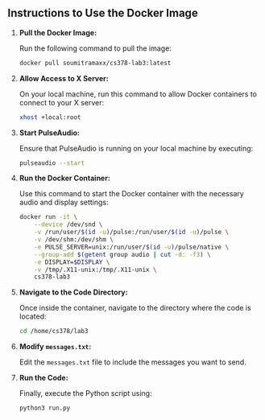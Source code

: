 ## Instructions to Use the Docker Image

1. **Pull the Docker Image:**

    Run the following command to pull the image:
    ```bash
    docker pull soumitramaxx/cs378-lab3:latest
    ```

2. **Allow Access to X Server:**

    On your local machine, run this command to allow Docker containers to connect to your X server:
    ```bash
    xhost +local:root
    ```

3. **Start PulseAudio:**

    Ensure that PulseAudio is running on your local machine by executing:
    ```bash
    pulseaudio --start
    ```

4. **Run the Docker Container:**

    Use this command to start the Docker container with the necessary audio and display settings:
    ```bash
    docker run -it \
        --device /dev/snd \
        -v /run/user/$(id -u)/pulse:/run/user/$(id -u)/pulse \
        -v /dev/shm:/dev/shm \
        -e PULSE_SERVER=unix:/run/user/$(id -u)/pulse/native \
        --group-add $(getent group audio | cut -d: -f3) \
        -e DISPLAY=$DISPLAY \
        -v /tmp/.X11-unix:/tmp/.X11-unix \
        cs378-lab3
    ```

5. **Navigate to the Code Directory:**

    Once inside the container, navigate to the directory where the code is located:
    ```bash
    cd /home/cs378/lab3
    ```

6. **Modify `messages.txt`:**

    Edit the `messages.txt` file to include the messages you want to send.

7. **Run the Code:**

    Finally, execute the Python script using:
    ```bash
    python3 run.py
    ```

